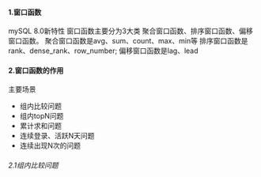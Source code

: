 #### 1.窗口函数

mySQL 8.0新特性
窗口函数主要分为3大类
聚合窗口函数、排序窗口函数、偏移窗口函数。
聚合窗口函数是avg、sum、count、max、min等
排序窗口函数是rank、dense_rank、row_number;
偏移窗口函数是lag、lead

#### 2.窗口函数的作用

主要场景
* 组内比较问题
* 组内topN问题
* 累计求和问题
* 连续登录、活跃N天问题
* 连续出现N次的问题

###### 2.1组内比较问题

